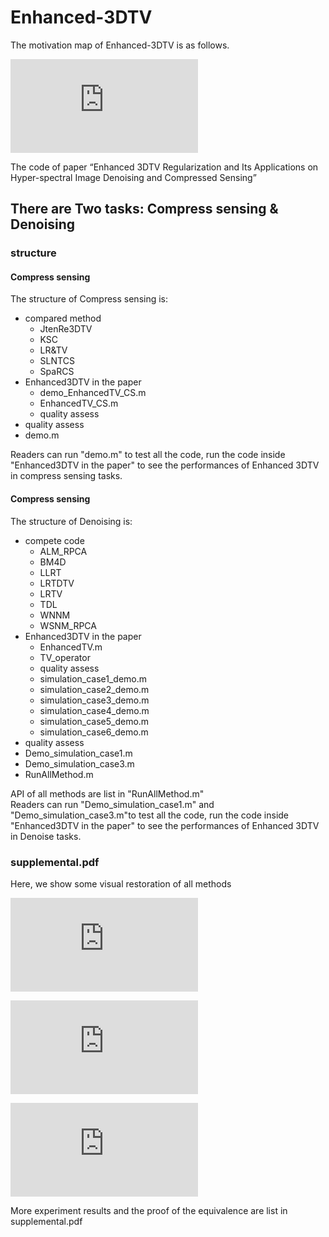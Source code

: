 # Enhanced-3DTV

The motivation map of Enhanced-3DTV is as follows. 

![motivation of Enhanced 3DTV](https://github.com/andrew-pengjj/Enhanced-3DTV/blob/master/Img/3DTVandOurs_v2.pdf)

The code of paper “Enhanced 3DTV Regularization and Its Applications on Hyper-spectral Image Denoising and Compressed Sensing”

## There are Two tasks: Compress sensing & Denoising 
### structure 
  #### Compress sensing
  The structure of Compress sensing is:
  * compared method 
    * JtenRe3DTV   
    * KSC
    * LR&TV
    * SLNTCS
    * SpaRCS
  * Enhanced3DTV in the paper
    * demo_EnhancedTV_CS.m
    * EnhancedTV_CS.m
    * quality assess
  * quality assess
  * demo.m
  
Readers can run "demo.m" to test all the code, run the code inside "Enhanced3DTV in the paper" to see the performances of Enhanced 3DTV in compress sensing tasks.
  #### Compress sensing
  The structure of Denoising is:
  * compete code
    * ALM_RPCA
    * BM4D
    * LLRT
    * LRTDTV
    * LRTV
    * TDL
    * WNNM
    * WSNM_RPCA
  * Enhanced3DTV in the paper
    * EnhancedTV.m
    * TV_operator
    * quality assess
    * simulation_case1_demo.m
    * simulation_case2_demo.m
    * simulation_case3_demo.m
    * simulation_case4_demo.m
    * simulation_case5_demo.m
    * simulation_case6_demo.m
  * quality assess
  * Demo_simulation_case1.m
  * Demo_simulation_case3.m
  * RunAllMethod.m

API of all methods are list in "RunAllMethod.m"  
Readers can run "Demo_simulation_case1.m" and "Demo_simulation_case3.m"to test all the code, run the code inside "Enhanced3DTV in the paper" to see the performances of Enhanced 3DTV in Denoise tasks.

### supplemental.pdf
Here, we show some visual restoration of all methods

![IndianPines](https://github.com/andrew-pengjj/Enhanced-3DTV/blob/master/Img/indian_pines_denosing.pdf)

![cs_dc_160](https://github.com/andrew-pengjj/Enhanced-3DTV/blob/master/Img/cs_dc_160.pdf)

![cs_lowal_80](https://github.com/andrew-pengjj/Enhanced-3DTV/blob/master/Img/cs_lowal_80.pdf)

More experiment results and the proof of the equivalence are list in supplemental.pdf

